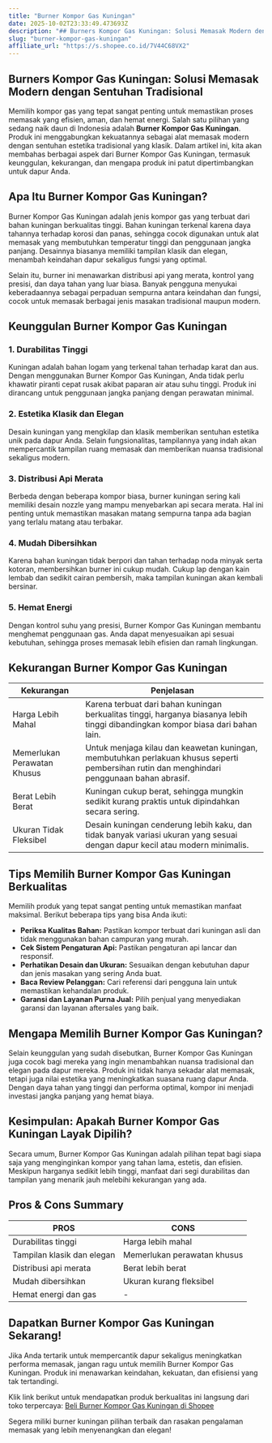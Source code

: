 ```yaml
---
title: "Burner Kompor Gas Kuningan"
date: 2025-10-02T23:33:49.473693Z
description: "## Burners Kompor Gas Kuningan: Solusi Memasak Modern dengan Sentuhan Tradisional..."
slug: "burner-kompor-gas-kuningan"
affiliate_url: "https://s.shopee.co.id/7V44C68VX2"
---
```

## Burners Kompor Gas Kuningan: Solusi Memasak Modern dengan Sentuhan Tradisional

Memilih kompor gas yang tepat sangat penting untuk memastikan proses memasak yang efisien, aman, dan hemat energi. Salah satu pilihan yang sedang naik daun di Indonesia adalah **Burner Kompor Gas Kuningan**. Produk ini menggabungkan kekuatannya sebagai alat memasak modern dengan sentuhan estetika tradisional yang klasik. Dalam artikel ini, kita akan membahas berbagai aspek dari Burner Kompor Gas Kuningan, termasuk keunggulan, kekurangan, dan mengapa produk ini patut dipertimbangkan untuk dapur Anda.

## Apa Itu Burner Kompor Gas Kuningan?

Burner Kompor Gas Kuningan adalah jenis kompor gas yang terbuat dari bahan kuningan berkualitas tinggi. Bahan kuningan terkenal karena daya tahannya terhadap korosi dan panas, sehingga cocok digunakan untuk alat memasak yang membutuhkan temperatur tinggi dan penggunaan jangka panjang. Desainnya biasanya memiliki tampilan klasik dan elegan, menambah keindahan dapur sekaligus fungsi yang optimal.

Selain itu, burner ini menawarkan distribusi api yang merata, kontrol yang presisi, dan daya tahan yang luar biasa. Banyak pengguna menyukai keberadaannya sebagai perpaduan sempurna antara keindahan dan fungsi, cocok untuk memasak berbagai jenis masakan tradisional maupun modern.

## Keunggulan Burner Kompor Gas Kuningan

### 1. Durabilitas Tinggi

Kuningan adalah bahan logam yang terkenal tahan terhadap karat dan aus. Dengan menggunakan Burner Kompor Gas Kuningan, Anda tidak perlu khawatir piranti cepat rusak akibat paparan air atau suhu tinggi. Produk ini dirancang untuk penggunaan jangka panjang dengan perawatan minimal.

### 2. Estetika Klasik dan Elegan

Desain kuningan yang mengkilap dan klasik memberikan sentuhan estetika unik pada dapur Anda. Selain fungsionalitas, tampilannya yang indah akan mempercantik tampilan ruang memasak dan memberikan nuansa tradisional sekaligus modern.

### 3. Distribusi Api Merata

Berbeda dengan beberapa kompor biasa, burner kuningan sering kali memiliki desain nozzle yang mampu menyebarkan api secara merata. Hal ini penting untuk memastikan masakan matang sempurna tanpa ada bagian yang terlalu matang atau terbakar.

### 4. Mudah Dibersihkan

Karena bahan kuningan tidak berpori dan tahan terhadap noda minyak serta kotoran, membersihkan burner ini cukup mudah. Cukup lap dengan kain lembab dan sedikit cairan pembersih, maka tampilan kuningan akan kembali bersinar.

### 5. Hemat Energi

Dengan kontrol suhu yang presisi, Burner Kompor Gas Kuningan membantu menghemat penggunaan gas. Anda dapat menyesuaikan api sesuai kebutuhan, sehingga proses memasak lebih efisien dan ramah lingkungan.

## Kekurangan Burner Kompor Gas Kuningan

| Kekurangan | Penjelasan |
|--------------|------------|
| Harga Lebih Mahal | Karena terbuat dari bahan kuningan berkualitas tinggi, harganya biasanya lebih tinggi dibandingkan kompor biasa dari bahan lain. |
| Memerlukan Perawatan Khusus | Untuk menjaga kilau dan keawetan kuningan, membutuhkan perlakuan khusus seperti pembersihan rutin dan menghindari penggunaan bahan abrasif. |
| Berat Lebih Berat | Kuningan cukup berat, sehingga mungkin sedikit kurang praktis untuk dipindahkan secara sering. |
| Ukuran Tidak Fleksibel | Desain kuningan cenderung lebih kaku, dan tidak banyak variasi ukuran yang sesuai dengan dapur kecil atau modern minimalis. |

## Tips Memilih Burner Kompor Gas Kuningan Berkualitas

Memilih produk yang tepat sangat penting untuk memastikan manfaat maksimal. Berikut beberapa tips yang bisa Anda ikuti:

- **Periksa Kualitas Bahan:** Pastikan kompor terbuat dari kuningan asli dan tidak menggunakan bahan campuran yang murah.
- **Cek Sistem Pengaturan Api:** Pastikan pengaturan api lancar dan responsif.
- **Perhatikan Desain dan Ukuran:** Sesuaikan dengan kebutuhan dapur dan jenis masakan yang sering Anda buat.
- **Baca Review Pelanggan:** Cari referensi dari pengguna lain untuk memastikan kehandalan produk.
- **Garansi dan Layanan Purna Jual:** Pilih penjual yang menyediakan garansi dan layanan aftersales yang baik.

## Mengapa Memilih Burner Kompor Gas Kuningan?

Selain keunggulan yang sudah disebutkan, Burner Kompor Gas Kuningan juga cocok bagi mereka yang ingin menambahkan nuansa tradisional dan elegan pada dapur mereka. Produk ini tidak hanya sekadar alat memasak, tetapi juga nilai estetika yang meningkatkan suasana ruang dapur Anda. Dengan daya tahan yang tinggi dan performa optimal, kompor ini menjadi investasi jangka panjang yang hemat biaya.

## Kesimpulan: Apakah Burner Kompor Gas Kuningan Layak Dipilih?

Secara umum, Burner Kompor Gas Kuningan adalah pilihan tepat bagi siapa saja yang menginginkan kompor yang tahan lama, estetis, dan efisien. Meskipun harganya sedikit lebih tinggi, manfaat dari segi durabilitas dan tampilan yang menarik jauh melebihi kekurangan yang ada.

## Pros & Cons Summary

| PROS | CONS |
|----------------------------|----------------------------|
| Durabilitas tinggi | Harga lebih mahal |
| Tampilan klasik dan elegan | Memerlukan perawatan khusus |
| Distribusi api merata | Berat lebih berat |
| Mudah dibersihkan | Ukuran kurang fleksibel |
| Hemat energi dan gas | - |

## Dapatkan Burner Kompor Gas Kuningan Sekarang!

Jika Anda tertarik untuk mempercantik dapur sekaligus meningkatkan performa memasak, jangan ragu untuk memilih Burner Kompor Gas Kuningan. Produk ini menawarkan keindahan, kekuatan, dan efisiensi yang tak tertandingi.

Klik link berikut untuk mendapatkan produk berkualitas ini langsung dari toko terpercaya: [Beli Burner Kompor Gas Kuningan di Shopee](https://s.shopee.co.id/7V44C68VX2)

Segera miliki burner kuningan pilihan terbaik dan rasakan pengalaman memasak yang lebih menyenangkan dan elegan!